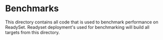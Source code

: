 # Benchmarks

This directory contains all code that is used to benchmark performance on 
ReadySet. Readyset deployment's used for benchmarking will build all targets
from this directory.
